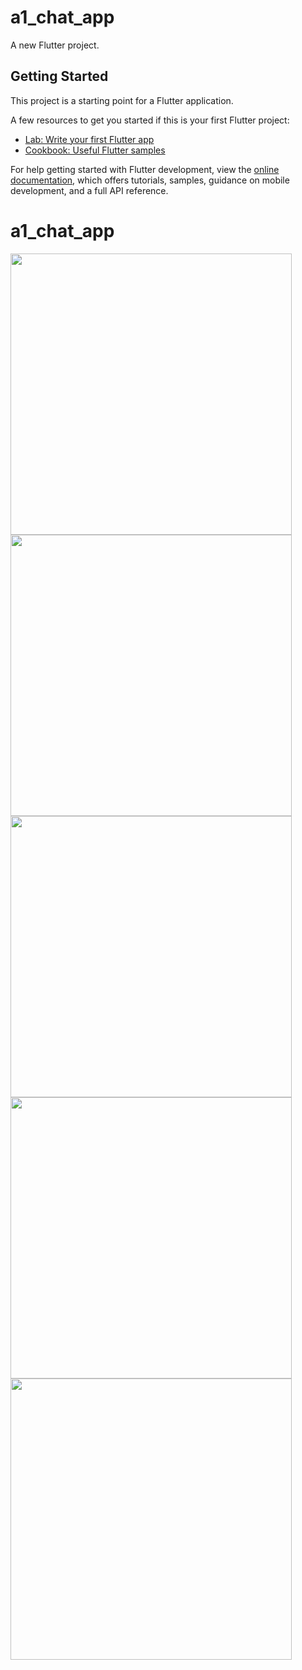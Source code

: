 # a1_chat_app

A new Flutter project.

## Getting Started

This project is a starting point for a Flutter application.

A few resources to get you started if this is your first Flutter project:

- [Lab: Write your first Flutter app](https://docs.flutter.dev/get-started/codelab)
- [Cookbook: Useful Flutter samples](https://docs.flutter.dev/cookbook)

For help getting started with Flutter development, view the
[online documentation](https://docs.flutter.dev/), which offers tutorials,
samples, guidance on mobile development, and a full API reference.
# a1_chat_app

<img src="https://github.com/aymansainshy/a1_chat_app/blob/main/assets/images/sh1.jpeg" width="450">
<img src="https://github.com/aymansainshy/a1_chat_app/blob/main/assets/images/sh2.jpeg" width="450">
<img src="https://github.com/aymansainshy/a1_chat_app/blob/main/assets/images/sh3.jpeg" width="450">
<img src="https://github.com/aymansainshy/a1_chat_app/blob/main/assets/images/sh4.jpeg" width="450">
<img src="https://github.com/aymansainshy/a1_chat_app/blob/main/assets/images/sh5.jpeg" width="450">
